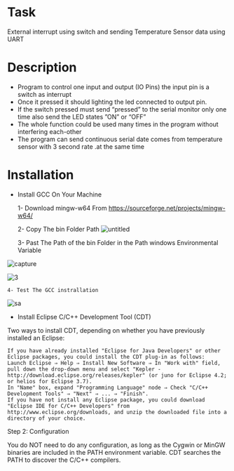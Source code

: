 # Task
External interrupt using switch and sending Temperature Sensor data using UART

# Description

- Program to control one input and output (IO Pins) the input pin is a switch as interrupt 
- Once it pressed it should lighting the led connected to output pin.
- If the switch pressed must send “pressed” to the serial monitor only one time also send the LED states ”ON” or “OFF”
- The whole function could be used many times in the program without interfering each-other
- The program can send continuous serial date comes from temperature sensor with 3 second rate .at the same time


# Installation

 - Install GCC On Your Machine
 
     1- Download mingw-w64 From https://sourceforge.net/projects/mingw-w64/
     
     2- Copy The bin Folder Path
 ![untitled](https://user-images.githubusercontent.com/33217386/42107796-f21569c8-7bd8-11e8-9411-fcf6f9ed4007.png)
 
     3- Past The Path of the bin Folder in the Path windows Environmental Variable
       
![capture](https://user-images.githubusercontent.com/33217386/42108232-35c5cd1a-7bda-11e8-8843-667e76c8dee0.PNG)


![3](https://user-images.githubusercontent.com/33217386/42110253-b5bea07c-7be0-11e8-8ae9-991b991e5474.PNG)


    4- Test The GCC instrallation
  
![sa](https://user-images.githubusercontent.com/33217386/42110482-85c7cc12-7be1-11e8-913d-993fafb7d0f6.PNG)



 - Install Eclipse C/C++ Development Tool (CDT)

Two ways to install CDT, depending on whether you have previously installed an Eclipse:

    If you have already installed "Eclipse for Java Developers" or other Eclipse packages, you could install the CDT plug-in as follows:
    Launch Eclipse ⇒ Help ⇒ Install New Software ⇒ In "Work with" field, pull down the drop-down menu and select "Kepler - http://download.eclipse.org/releases/kepler" (or juno for Eclipse 4.2; or helios for Eclipse 3.7).
    In "Name" box, expand "Programming Language" node ⇒ Check "C/C++ Development Tools" ⇒ "Next" ⇒ ... ⇒ "Finish".
    If you have not install any Eclipse package, you could download "Eclipse IDE for C/C++ Developers" from http://www.eclipse.org/downloads, and unzip the downloaded file into a directory of your choice.

Step 2: Configuration

You do NOT need to do any configuration, as long as the Cygwin or MinGW binaries are included in the PATH environment variable. CDT searches the PATH to discover the C/C++ compilers.

